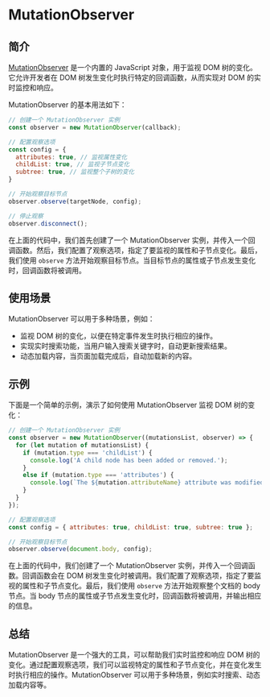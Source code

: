 # MutationObserver

## 简介

[MutationObserver](https://developer.mozilla.org/zh-CN/docs/Web/API/MutationObserver) 是一个内置的 JavaScript 对象，用于监视 DOM 树的变化。它允许开发者在 DOM 树发生变化时执行特定的回调函数，从而实现对 DOM 的实时监控和响应。

MutationObserver 的基本用法如下：

```javascript
// 创建一个 MutationObserver 实例
const observer = new MutationObserver(callback);

// 配置观察选项
const config = {
  attributes: true, // 监视属性变化
  childList: true, // 监视子节点变化
  subtree: true, // 监视整个子树的变化
}

// 开始观察目标节点
observer.observe(targetNode, config);

// 停止观察
observer.disconnect();
```

在上面的代码中，我们首先创建了一个 MutationObserver 实例，并传入一个回调函数。然后，我们配置了观察选项，指定了要监视的属性和子节点变化。最后，我们使用 `observe` 方法开始观察目标节点。当目标节点的属性或子节点发生变化时，回调函数将被调用。

## 使用场景

MutationObserver 可以用于多种场景，例如：

- 监视 DOM 树的变化，以便在特定事件发生时执行相应的操作。
- 实现实时搜索功能，当用户输入搜索关键字时，自动更新搜索结果。
- 动态加载内容，当页面加载完成后，自动加载新的内容。

## 示例

下面是一个简单的示例，演示了如何使用 MutationObserver 监视 DOM 树的变化：

```javascript
// 创建一个 MutationObserver 实例
const observer = new MutationObserver((mutationsList, observer) => {
  for (let mutation of mutationsList) {
    if (mutation.type === 'childList') {
      console.log('A child node has been added or removed.');
    }
    else if (mutation.type === 'attributes') {
      console.log(`The ${mutation.attributeName} attribute was modified.`);
    }
  }
});

// 配置观察选项
const config = { attributes: true, childList: true, subtree: true };

// 开始观察目标节点
observer.observe(document.body, config);
```

在上面的代码中，我们创建了一个 MutationObserver 实例，并传入一个回调函数。回调函数会在 DOM 树发生变化时被调用。我们配置了观察选项，指定了要监视的属性和子节点变化。最后，我们使用 `observe` 方法开始观察整个文档的 body 节点。当 body 节点的属性或子节点发生变化时，回调函数将被调用，并输出相应的信息。

## 总结

MutationObserver 是一个强大的工具，可以帮助我们实时监控和响应 DOM 树的变化。通过配置观察选项，我们可以监视特定的属性和子节点变化，并在变化发生时执行相应的操作。MutationObserver 可以用于多种场景，例如实时搜索、动态加载内容等。

